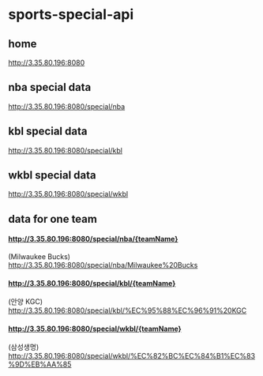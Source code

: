 # sports-special-api

## home
http://3.35.80.196:8080
## nba special data
http://3.35.80.196:8080/special/nba

## kbl special data
http://3.35.80.196:8080/special/kbl

## wkbl special data
http://3.35.80.196:8080/special/wkbl

## data for one team

#### http://3.35.80.196:8080/special/nba/{teamName}

(Milwaukee Bucks) http://3.35.80.196:8080/special/nba/Milwaukee%20Bucks 


#### http://3.35.80.196:8080/special/kbl/{teamName}

(안양 KGC) http://3.35.80.196:8080/special/kbl/%EC%95%88%EC%96%91%20KGC 


#### http://3.35.80.196:8080/special/wkbl/{teamName}

(삼성생명) http://3.35.80.196:8080/special/wkbl/%EC%82%BC%EC%84%B1%EC%83%9D%EB%AA%85
